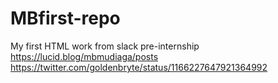 # MBfirst-repo
My first HTML work from slack pre-internship
https://lucid.blog/mbmudiaga/posts
https://twitter.com/goldenbryte/status/1166227647921364992
